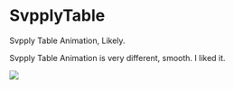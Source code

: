 SvpplyTable
===========

Svpply Table Animation, Likely.

Svpply Table Animation is very different, smooth. I liked it.

![](http://publicopensource.qiniudn.com/SvpplyTable.gif)
